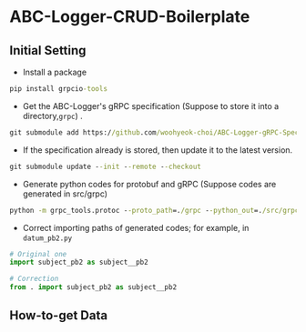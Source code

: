 # ABC-Logger-CRUD-Boilerplate

## Initial Setting
* Install a package
```cmd
pip install grpcio-tools
```

* Get the ABC-Logger's gRPC specification (Suppose to store it into a directory,`grpc`) .
```cmd
git submodule add https://github.com/woohyeok-choi/ABC-Logger-gRPC-Specs grpc
```

* If the specification already is stored, then update it to the latest version.
```cmd
git submodule update --init --remote --checkout
```

* Generate python codes for protobuf and gRPC (Suppose codes are generated in src/grpc)
```cmd
python -m grpc_tools.protoc --proto_path=./grpc --python_out=./src/grpc --grpc_python_out=./src/grpc ./grpc/*.proto
``` 

* Correct importing paths of generated codes; for example, in `datum_pb2.py`
```python
# Original one
import subject_pb2 as subject__pb2

# Correction
from . import subject_pb2 as subject__pb2
```

## How-to-get Data
